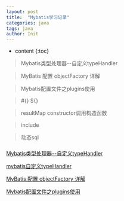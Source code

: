 ```yaml
---
layout: post
title:  "Mybatis学习记录"
categories: java
tags: java
author: Init
---
```


* content
{:toc}

> Mybatis类型处理器--自定义typeHandler

> MyBatis 配置 objectFactory 详解

> Mybatis配置文件之plugins使用

> #{} ${}

> resultMap constructor调用构造函数

> include

> 动态sql





### 

[Mybatis类型处理器--自定义typeHandler](https://blog.csdn.net/qq_37134175/article/details/83753392)

[mybatis自定义typeHandler](https://blog.csdn.net/Crystalqy/article/details/79419483)

[MyBatis 配置 objectFactory 详解](https://blog.csdn.net/fageweiketang/article/details/80794847)

[Mybatis配置文件之plugins使用](https://blog.csdn.net/wf787283810/article/details/77847576)